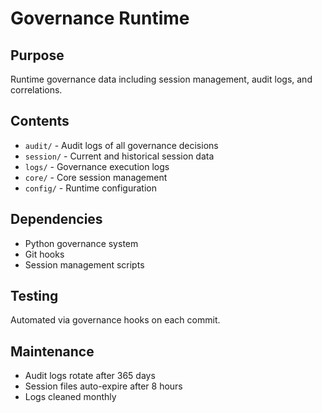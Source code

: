 # Governance Runtime

## Purpose
Runtime governance data including session management, audit logs, and correlations.

## Contents
- `audit/` - Audit logs of all governance decisions
- `session/` - Current and historical session data
- `logs/` - Governance execution logs
- `core/` - Core session management
- `config/` - Runtime configuration

## Dependencies
- Python governance system
- Git hooks
- Session management scripts

## Testing
Automated via governance hooks on each commit.

## Maintenance
- Audit logs rotate after 365 days
- Session files auto-expire after 8 hours
- Logs cleaned monthly